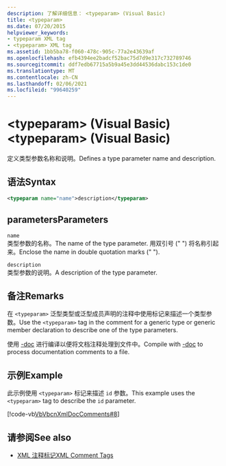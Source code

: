 ```yaml
---
description: 了解详细信息： <typeparam> (Visual Basic)
title: <typeparam>
ms.date: 07/20/2015
helpviewer_keywords:
- typeparam XML tag
- <typeparam> XML tag
ms.assetid: 1bb5ba78-f060-478c-905c-77a2e43639af
ms.openlocfilehash: efb4394ee2badcf52bac75d7d9e317c732789746
ms.sourcegitcommit: ddf7edb67715a5b9a45e3dd44536dabc153c1de0
ms.translationtype: MT
ms.contentlocale: zh-CN
ms.lasthandoff: 02/06/2021
ms.locfileid: "99640259"
---
```

# <a name="typeparam-visual-basic"></a><span data-ttu-id="0ebd5-103">\<typeparam> (Visual Basic)</span><span class="sxs-lookup"><span data-stu-id="0ebd5-103">\<typeparam> (Visual Basic)</span></span>

<span data-ttu-id="0ebd5-104">定义类型参数名称和说明。</span><span class="sxs-lookup"><span data-stu-id="0ebd5-104">Defines a type parameter name and description.</span></span>  
  
## <a name="syntax"></a><span data-ttu-id="0ebd5-105">语法</span><span class="sxs-lookup"><span data-stu-id="0ebd5-105">Syntax</span></span>  
  
```xml  
<typeparam name="name">description</typeparam>  
```  
  
## <a name="parameters"></a><span data-ttu-id="0ebd5-106">parameters</span><span class="sxs-lookup"><span data-stu-id="0ebd5-106">Parameters</span></span>  

 `name`  
 <span data-ttu-id="0ebd5-107">类型参数的名称。</span><span class="sxs-lookup"><span data-stu-id="0ebd5-107">The name of the type parameter.</span></span> <span data-ttu-id="0ebd5-108">用双引号 (" ") 将名称引起来。</span><span class="sxs-lookup"><span data-stu-id="0ebd5-108">Enclose the name in double quotation marks (" ").</span></span>  
  
 `description`  
 <span data-ttu-id="0ebd5-109">类型参数的说明。</span><span class="sxs-lookup"><span data-stu-id="0ebd5-109">A description of the type parameter.</span></span>  
  
## <a name="remarks"></a><span data-ttu-id="0ebd5-110">备注</span><span class="sxs-lookup"><span data-stu-id="0ebd5-110">Remarks</span></span>  

 <span data-ttu-id="0ebd5-111">在 `<typeparam>` 泛型类型或泛型成员声明的注释中使用标记来描述一个类型参数。</span><span class="sxs-lookup"><span data-stu-id="0ebd5-111">Use the `<typeparam>` tag in the comment for a generic type or generic member declaration to describe one of the type parameters.</span></span>  
  
 <span data-ttu-id="0ebd5-112">使用 [-doc](../../reference/command-line-compiler/doc.md) 进行编译以便将文档注释处理到文件中。</span><span class="sxs-lookup"><span data-stu-id="0ebd5-112">Compile with [-doc](../../reference/command-line-compiler/doc.md) to process documentation comments to a file.</span></span>  
  
## <a name="example"></a><span data-ttu-id="0ebd5-113">示例</span><span class="sxs-lookup"><span data-stu-id="0ebd5-113">Example</span></span>  

 <span data-ttu-id="0ebd5-114">此示例使用 `<typeparam>` 标记来描述 `id` 参数。</span><span class="sxs-lookup"><span data-stu-id="0ebd5-114">This example uses the `<typeparam>` tag to describe the `id` parameter.</span></span>  
  
 [!code-vb[VbVbcnXmlDocComments#8](~/samples/snippets/visualbasic/VS_Snippets_VBCSharp/VbVbcnXmlDocComments/VB/Class1.vb#8)]  
  
## <a name="see-also"></a><span data-ttu-id="0ebd5-115">请参阅</span><span class="sxs-lookup"><span data-stu-id="0ebd5-115">See also</span></span>

- [<span data-ttu-id="0ebd5-116">XML 注释标记</span><span class="sxs-lookup"><span data-stu-id="0ebd5-116">XML Comment Tags</span></span>](index.md)
